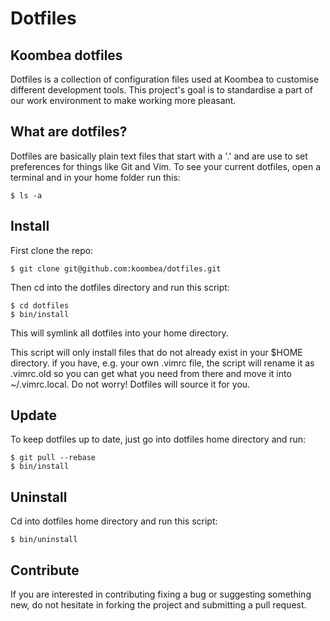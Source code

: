 # Dotfiles
## Koombea dotfiles

Dotfiles is a collection of configuration files used at Koombea to customise different development tools. This project's goal is to standardise a part of our work environment to make working more pleasant.

## What are dotfiles?
Dotfiles are basically plain text files that start with a '.' and are use to set preferences for things like Git and Vim. To see your current dotfiles, open a terminal and in your home folder run this:

```
$ ls -a
```

## Install

First clone the repo:

```
$ git clone git@github.com:koombea/dotfiles.git
```

Then cd into the dotfiles directory and run this script:

```
$ cd dotfiles
$ bin/install
```

This will symlink all dotfiles into your home directory.

This script will only install files that do not already exist in your $HOME directory. if you have, e.g. your own .vimrc file, the script will rename it as .vimrc.old so you can get what you need from there and move it into ~/.vimrc.local. Do not worry! Dotfiles will source it for you.

## Update

To keep dotfiles up to date, just go into dotfiles home directory and run:

```
$ git pull --rebase
$ bin/install
```

## Uninstall

Cd into dotfiles home directory and run this script:

```
$ bin/uninstall
```

## Contribute

If you are interested in contributing fixing a bug or suggesting something new, do not hesitate in forking the project and submitting a pull request.
